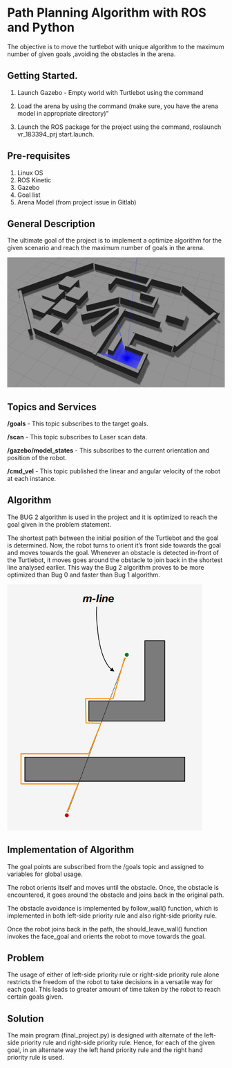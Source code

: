 # Path Planning Algorithm with ROS and Python

The objective is to move the turtlebot with unique algorithm to the maximum number of given goals ,avoiding the obstacles in the arena.

## Getting Started.

1. Launch Gazebo - Empty world with Turtlebot using the command

2. Load the arena by using the command (make sure, you have the arena model in appropriate directory)"

3. Launch the ROS package for the project using the command, roslaunch vr_183394_prj start.launch.

## Pre-requisites

1. Linux OS
2. ROS Kinetic
3. Gazebo
4. Goal list
5. Arena Model (from project issue in Gitlab)

## General Description

The ultimate goal of the project is to implement a optimize algorithm for the given scenario and reach the maximum number of goals in the arena.

![Arena - Final Project](/final.png)

## Topics and Services

**/goals** - This topic subscribes to the target goals.

**/scan** -  This topic subscribes to Laser scan data.

**/gazebo/model_states** - This subscribes to the current orientation and position of the robot.

**/cmd_vel** - This topic published the linear and angular velocity of the robot at each instance.

## Algorithm

The BUG 2 algorithm is used in the project and it is optimized to reach the goal given in the problem statement.

The shortest path between the initial position of the Turtlebot and the goal is determined. Now, the robot turns to orient it’s front side towards the goal and moves towards the goal. Whenever an obstacle is detected in-front of the Turtlebot, it moves goes around the obstacle to join back in the shortest line analysed earlier. This way the Bug 2 algorithm proves to be more optimized than Bug 0 and faster than Bug 1 algorithm.

![Bug 2 Algorithm](/bug2.png)

## Implementation of Algorithm

The goal points are subscribed from the /goals topic and assigned to variables for global usage.

The robot orients itself and moves until the obstacle. Once, the obstacle is encountered, it goes around the obstacle and joins back in the original path.

The obstacle avoidance is implemented by follow_wall() function, which is implemented in both left-side priority rule and also right-side priority rule.

Once the robot joins back in the path, the should_leave_wall() function invokes the face_goal and orients the robot to move towards the goal.

## Problem

The usage of either of left-side priority rule or right-side priority rule alone restricts the freedom of the robot to take decisions in a versatile way for each goal. This leads to greater amount of time taken by the robot to reach certain goals given.

## Solution

The main program (final_project.py) is designed with alternate of the left-side priority rule and right-side priority rule. Hence, for each of the given goal, in an alternate way the left hand priority rule and the right hand priority rule is used.
